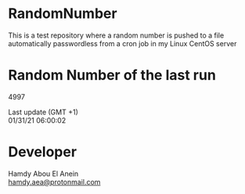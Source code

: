 # RandomNumber    
This is a test repository where a random number is pushed to a file automatically passwordless from a cron job in my Linux CentOS server    
# Random Number of the last run   
4997
      
Last update (GMT +1)    
01/31/21 06:00:02
# Developer    
Hamdy Abou El Anein   
hamdy.aea@protonmail.com

